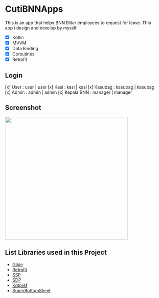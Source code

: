 # CutiBNNApps

This is an app that helps BNN Blitar employees to request for leave. This app i design and develop by myself.

- [x] Kotlin
- [x] MVVM
- [x] Data Binding
- [x] Coroutines
- [x] Retrofit

## Login

[x] User        : user | user
[x] Kasi        : kasi | kasi
[x] Kasubag     : kasubag | kasubag
[x] Admin       : admin | admin
[x] Kepala BNN  : manager | manager

## Screenshot

<img src="https://gitlab.com/ariastro/adopsi.in/-/raw/master/ss/adopsiin.jpg" height="400"/>

## List Libraries used in this Project

- <a href="https://github.com/bumptech/glide">Glide</a>
- <a href="https://square.github.io/retrofit/">Retrofit</a>
- <a href="https://github.com/intuit/ssp">SSP</a>
- <a href="https://github.com/intuit/sdp">SDP</a>
- <a href="https://github.com/chibatching/Kotpref">Kotpref</a>
- <a href="https://github.com/andrefrsousa/SuperBottomSheet">SuperBottomSheet</a>
